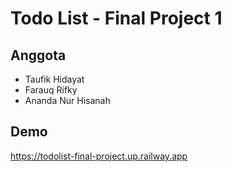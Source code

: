 # Todo List - Final Project 1

## Anggota

- Taufik Hidayat
- Farauq Rifky
- Ananda Nur Hisanah

## Demo

https://todolist-final-project.up.railway.app
